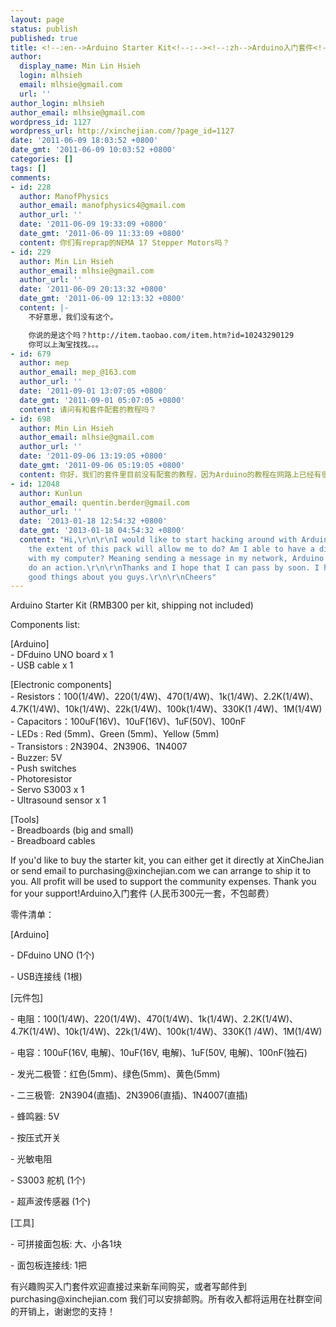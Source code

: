 ```yaml
---
layout: page
status: publish
published: true
title: <!--:en-->Arduino Starter Kit<!--:--><!--:zh-->Arduino入门套件<!--:-->
author:
  display_name: Min Lin Hsieh
  login: mlhsieh
  email: mlhsie@gmail.com
  url: ''
author_login: mlhsieh
author_email: mlhsie@gmail.com
wordpress_id: 1127
wordpress_url: http://xinchejian.com/?page_id=1127
date: '2011-06-09 18:03:52 +0800'
date_gmt: '2011-06-09 10:03:52 +0800'
categories: []
tags: []
comments:
- id: 228
  author: ManofPhysics
  author_email: manofphysics4@gmail.com
  author_url: ''
  date: '2011-06-09 19:33:09 +0800'
  date_gmt: '2011-06-09 11:33:09 +0800'
  content: 你们有reprap的NEMA 17 Stepper Motors吗？
- id: 229
  author: Min Lin Hsieh
  author_email: mlhsie@gmail.com
  author_url: ''
  date: '2011-06-09 20:13:32 +0800'
  date_gmt: '2011-06-09 12:13:32 +0800'
  content: |-
    不好意思，我们没有这个。

    你说的是这个吗？http://item.taobao.com/item.htm?id=10243290129
    你可以上淘宝找找。。。
- id: 679
  author: mep
  author_email: mep_@163.com
  author_url: ''
  date: '2011-09-01 13:07:05 +0800'
  date_gmt: '2011-09-01 05:07:05 +0800'
  content: 请问有和套件配套的教程吗？
- id: 698
  author: Min Lin Hsieh
  author_email: mlhsie@gmail.com
  author_url: ''
  date: '2011-09-06 13:19:05 +0800'
  date_gmt: '2011-09-06 05:19:05 +0800'
  content: 你好，我们的套件里目前没有配套的教程，因为Arduino的教程在网路上已经有很多。我们比较提倡从动手实现一个自己有兴趣的项目来入门学习。
- id: 12048
  author: Kunlun
  author_email: quentin.berder@gmail.com
  author_url: ''
  date: '2013-01-18 12:54:32 +0800'
  date_gmt: '2013-01-18 04:54:32 +0800'
  content: "Hi,\r\n\r\nI would like to start hacking around with Arduino, what is
    the extent of this pack will allow me to do? Am I able to have a direct connection
    with my computer? Meaning sending a message in my network, Arduino catch it and
    do an action.\r\n\r\nThanks and I hope that I can pass by soon. I heard really
    good things about you guys.\r\n\r\nCheers"
---
```

<p><!--:en-->Arduino Starter Kit (RMB300 per kit, shipping not included)</p>
<p>Components list:</p>
<p>[Arduino]<br />
- DFduino UNO board x 1<br />
- USB cable x 1</p>
<p>[Electronic components]<br />
- Resistors：100(1/4W)、220(1/4W)、470(1/4W)、1k(1/4W)、2.2K(1/4W)、4.7K(1/4W)、10k(1/4W)、22k(1/4W)、100k(1/4W)、330K(1 /4W)、1M(1/4W)<br />
- Capacitors：100uF(16V)、10uF(16V)、1uF(50V)、100nF<br />
- LEDs : Red (5mm)、Green (5mm)、Yellow (5mm)<br />
- Transistors : 2N3904、2N3906、1N4007<br />
- Buzzer: 5V<br />
- Push switches<br />
- Photoresistor<br />
- Servo S3003 x 1<br />
- Ultrasound sensor x 1</p>
<p>[Tools]<br />
- Breadboards (big and small)<br />
- Breadboard cables</p>
<p>If you'd like to buy the starter kit, you can either get it directly at XinCheJian or send email to purchasing@xinchejian.com we can arrange to ship it to you. All profit will be used to support the community expenses. Thank you for your support!<!--:--><!--:zh-->Arduino入门套件 (人民币300元一套，不包邮费）</p>
<p>零件清单：</p>
<p>[Arduino]</p>
<p>- DFduino UNO (1个)</p>
<p>- USB连接线 (1根)</p>
<p>[元件包]</p>
<p>- 电阻：100(1/4W)、220(1/4W)、470(1/4W)、1k(1/4W)、2.2K(1/4W)、4.7K(1/4W)、10k(1/4W)、22k(1/4W)、100k(1/4W)、330K(1 /4W)、1M(1/4W)</p>
<p>- 电容：100uF(16V, 电解)、10uF(16V, 电解)、1uF(50V, 电解)、100nF(独石)</p>
<p>- 发光二极管：红色(5mm)、绿色(5mm)、黄色(5mm)</p>
<p>- 二三极管: &nbsp;2N3904(直插)、2N3906(直插)、1N4007(直插)</p>
<p>- 蜂鸣器: 5V</p>
<p>- 按压式开关</p>
<p>- 光敏电阻</p>
<p>- S3003 舵机 (1个)</p>
<p>- 超声波传感器 (1个)</p>
<p>[工具]</p>
<p>- 可拼接面包板: 大、小各1块</p>
<p>- 面包板连接线: 1把</p>
<p>有兴趣购买入门套件欢迎直接过来新车间购买，或者写邮件到 purchasing@xinchejian.com 我们可以安排邮购。所有收入都将运用在社群空间的开销上，谢谢您的支持！<!--:--></p>
